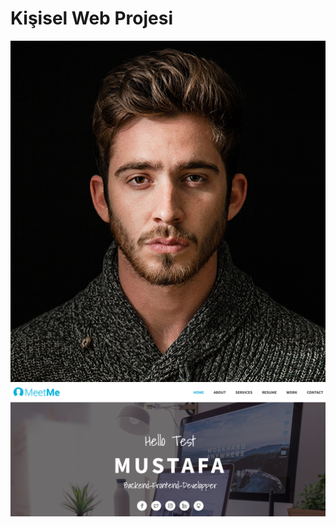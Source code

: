 # Kişisel Web Projesi
<img src="https://github.com/yazbabamyaz/ResumeWebProjectNetCore/blob/master/ResumeProjectWeb/wwwroot/meet-me-opl/assets/img/about/about-1.jpg">
<img src="https://github.com/yazbabamyaz/ResumeWebProjectNetCore/blob/master/ResumeProjectWeb/wwwroot/Readme_image/1.png">

